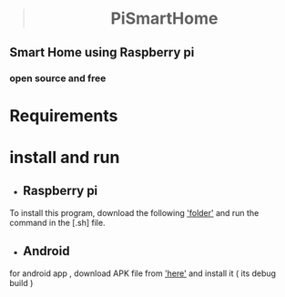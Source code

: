 >#  <h1 align="center" >PiSmartHome</h1>


## Smart Home using Raspberry pi

### open source and free

# Requirements

# install and run
* ## Raspberry pi
To install this program, download the following ['folder'](link) and run the command in the [.sh] file.

* ## Android
for android app , download APK file from ['here'](link)  and install it ( its debug build ) 

